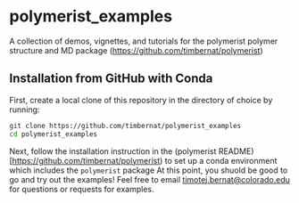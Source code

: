 # polymerist_examples
A collection of demos, vignettes, and tutorials for the polymerist polymer structure and MD package (https://github.com/timbernat/polymerist)

## Installation from GitHub with Conda
First, create a local clone of this repository in the directory of choice by running:
```sh
git clone https://github.com/timbernat/polymerist_examples
cd polymerist_examples
```

Next, follow the installation instruction in the (polymerist README)[https://github.com/timbernat/polymerist) to set up a conda environment which includes the `polymerist` package
At this point, you shuold be good to go and try out the examples! Feel free to email timotej.bernat@colorado.edu for questions or requests for examples.

